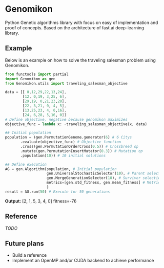 # Genomikon
Python Genetic algorithms library with focus on easy of implementation and proof of concepts. Based on the architecture of fast.ai deep-learning library.

## Example
Below is an example on how to solve the traveling salesman problem using Genomikon.
```python
from functools import partial
import Genomikon as gen
from Genomikon.utils import traveling_salesman_objective

data = [[ 0,12,29,22,13,24],
        [12, 0,19, 3,25, 6],
        [29,19, 0,21,23,28],
        [22, 3,21, 0, 4, 5],
        [13,25,23, 4, 0,16],
        [24, 6,28, 5,16, 0]]
# Define objective, negative because genomikon maximizes
objective_func = lambda x: -traveling_salesman_objective(x, data)

## Initial population
population = (gen.PermutationGenome.generator(6) # 6 Citys
       .evaluate(objective_func) # Objective function
       .cross(gen.PermutationOrderCross(0.5)) # Crossbreed op
       .mutate(gen.PermutationInsertMutator(0.3)) # Mutation op
       .population(10)) # 10 initial solutions

## Define execution
AG = gen.Algorithm(population, # Initial population
                   gen.UniversalStochasticSelector(10), # Parent selection policy
                   gen.MergeGenerationSelector(10), # Survivor selection policy
                   metrics=[gen.std_fitness, gen.mean_fitness] # Metrics to log
                   )
result = AG.run(50) # Execute for 50 generations
```
**Output:** [2, 1, 5, 3, 4, 0] fitness=-76

## Reference
*TODO*

## Future plans
* Build a reference
* Implement an OpenMP and/or CUDA backend to achieve performance

